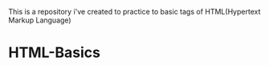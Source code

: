 This is a repository i've created to practice to basic tags of HTML(Hypertext Markup Language)
# HTML-Basics
